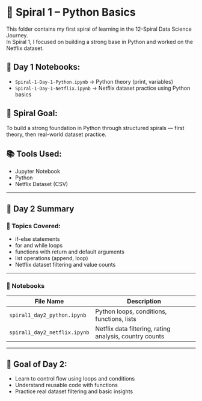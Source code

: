 # 📘 Spiral 1 – Python Basics

This folder contains my first spiral of learning in the 12-Spiral Data Science Journey.  
In Spiral 1, I focused on building a strong base in Python and worked on the Netflix dataset.

## 📅 Day 1 Notebooks:
- `Spiral-1-Day-1-Python.ipynb` → Python theory (print, variables)
- `Spiral-1-Day-1-Netflix.ipynb` → Netflix dataset practice using Python basics

## 🎯 Spiral Goal:
To build a strong foundation in Python through structured spirals — first theory, then real-world dataset practice.

## 📚 Tools Used:
- Jupyter Notebook
- Python
- Netflix Dataset (CSV)

---

## 📅 Day 2 Summary

### 🧠 Topics Covered:
- if-else statements
- for and while loops
- functions with return and default arguments
- list operations (append, loop)
- Netflix dataset filtering and value counts

---

### 📁 Notebooks

| File Name | Description |
|-----------|-------------|
| `spiral1_day2_python.ipynb` | Python loops, conditions, functions, lists |
| `spiral1_day2_netflix.ipynb` | Netflix data filtering, rating analysis, country counts |

---

## 🎯 Goal of Day 2:
- Learn to control flow using loops and conditions
- Understand reusable code with functions
- Practice real dataset filtering and basic insights


